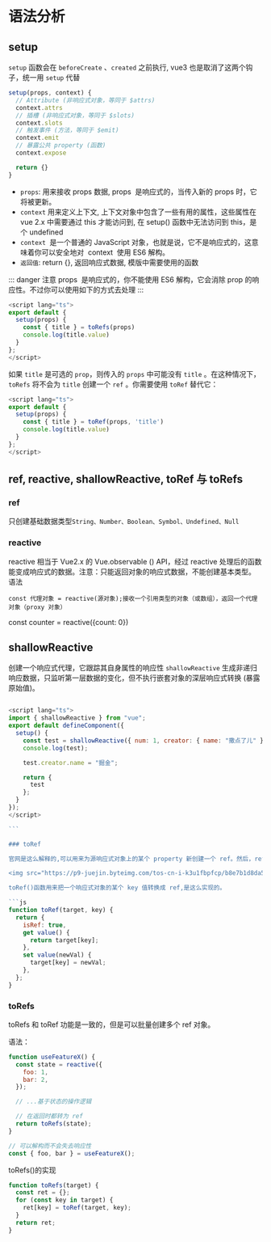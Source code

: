 # 语法分析

## setup

`setup` 函数会在 `beforeCreate` 、`created` 之前执行, vue3 也是取消了这两个钩子，统一用 `setup` 代替

```js
setup(props, context) {
  // Attribute (非响应式对象，等同于 $attrs)
  context.attrs
  // 插槽 (非响应式对象，等同于 $slots)
  context.slots
  // 触发事件 (方法，等同于 $emit)
  context.emit
  // 暴露公共 property (函数)
  context.expose

  return {}
}
```

- `props`: 用来接收 props 数据, props  是响应式的，当传入新的 props 时，它将被更新。
- `context` 用来定义上下文, 上下文对象中包含了一些有用的属性，这些属性在 vue 2.x 中需要通过 this 才能访问到, 在 setup() 函数中无法访问到 this，是个 undefined
- `context`  是一个普通的 JavaScript 对象，也就是说，它不是响应式的，这意味着你可以安全地对  context  使用 ES6 解构。
- `返回值`: return {}, 返回响应式数据, 模版中需要使用的函数

::: danger 注意
props  是响应式的，你不能使用 ES6 解构，它会消除 prop 的响应性。不过你可以使用如下的方式去处理
:::

```js
<script lang="ts">
export default {
  setup(props) {
    const { title } = toRefs(props)
    console.log(title.value)
  }
};
</script>
```

如果 `title` 是可选的 `prop`，则传入的 `props` 中可能没有 `title` 。在这种情况下，`toRefs` 将不会为 `title` 创建一个 `ref` 。你需要使用 `toRef` 替代它：

```js
<script lang="ts">
export default {
  setup(props) {
    const { title } = toRef(props, 'title')
    console.log(title.value)
  }
};
</script>
```

## ref, reactive, shallowReactive, toRef 与 toRefs

### ref

只创建基础数据类型`String、Number、Boolean、Symbol、Undefined、Null`

### reactive

reactive 相当于 Vue2.x 的 Vue.observable () API，经过 reactive 处理后的函数能变成响应式的数据。注意：只能返回对象的响应式数据，不能创建基本类型。 语法

`const 代理对象 = reactive(源对象);接收一个引用类型的对象（或数组），返回一个代理对象（proxy 对象）`

const counter = reactive({count: 0})

## shallowReactive

创建一个响应式代理，它跟踪其自身属性的响应性 `shallowReactive` 生成非递归响应数据，只监听第一层数据的变化，但不执行嵌套对象的深层响应式转换 (暴露原始值)。

````js

<script lang="ts">
import { shallowReactive } from "vue";
export default defineComponent({
  setup() {
    const test = shallowReactive({ num: 1, creator: { name: "撒点了儿" } });
    console.log(test);

    test.creator.name = "掘金";

    return {
      test
    };
  }
});
</script>

```

### toRef

官网是这么解释的,可以用来为源响应式对象上的某个 property 新创建一个 ref。然后，ref 可以被传递，它会保持对其源 property 的响应式连接。就是要将响应式对象中的某个属性单独给外部使用时候。

<img src="https://p9-juejin.byteimg.com/tos-cn-i-k3u1fbpfcp/b8e7b1d8da5d41e3ae79808c9769409b~tplv-k3u1fbpfcp-zoom-in-crop-mark:3024:0:0:0.awebp?">

toRef()函数用来把一个响应式对象的某个 key 值转换成 ref,是这么实现的。

```js
function toRef(target, key) {
  return {
    isRef: true,
    get value() {
      return target[key];
    },
    set value(newVal) {
      target[key] = newVal;
    },
  };
}
````

### toRefs

toRefs 和 toRef 功能是一致的，但是可以批量创建多个 ref 对象。

语法：

```js
function useFeatureX() {
  const state = reactive({
    foo: 1,
    bar: 2,
  });

  // ...基于状态的操作逻辑

  // 在返回时都转为 ref
  return toRefs(state);
}

// 可以解构而不会失去响应性
const { foo, bar } = useFeatureX();
```

toRefs()的实现

```js
function toRefs(target) {
  const ret = {};
  for (const key in target) {
    ret[key] = toRef(target, key);
  }
  return ret;
}
```
